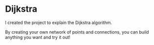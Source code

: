 # Dijkstra

I created the project to explain the Dijkstra algorithm.

By creating your own network of points and connections,
you can build anything you want and try it out!
